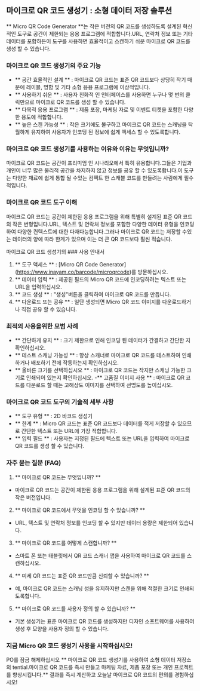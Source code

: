 ## 마이크로 QR 코드 생성기 : 소형 데이터 저장 솔루션

** Micro QR Code Generator **는 작은 버전의 QR 코드를 생성하도록 설계된 혁신적인 도구로 공간이 제한되는 응용 프로그램에 적합합니다.URL, 연락처 정보 또는 기타 데이터를 포함하든이 도구를 사용하면 효율적이고 스캔하기 쉬운 마이크로 QR 코드를 생성 할 수 있습니다.

### 마이크로 QR 코드 생성기의 주요 기능

- ** 공간 효율적인 설계 ** : 마이크로 QR 코드는 표준 QR 코드보다 상당히 작기 때문에 레이블, 명함 및 기타 소형 응용 프로그램에 이상적입니다.
- ** 사용하기 쉬운 ** : 사용자 친화적 인 인터페이스를 사용하면 누구나 몇 번의 클릭만으로 마이크로 QR 코드를 생성 할 수 있습니다.
- ** 다목적 응용 프로그램 ** : 제품 포장, 마케팅 자료 및 이벤트 티켓을 포함한 다양한 용도에 적합합니다.
- ** 높은 스캔 가능성 ** : 작은 크기에도 불구하고 마이크로 QR 코드는 스캐닝을 탁월하게 유지하여 사용자가 인코딩 된 정보에 쉽게 액세스 할 수 있도록합니다.

### 마이크로 QR 코드 생성기를 사용하는 이유와 이유는 무엇입니까?

마이크로 QR 코드는 공간이 프리미엄 인 시나리오에서 특히 유용합니다.그들은 기업과 개인이 너무 많은 물리적 공간을 차지하지 않고 정보를 공유 할 수 있도록합니다.이 도구는 다양한 재료에 쉽게 통합 될 수있는 컴팩트 한 스캐블 코드를 만들려는 사람에게 필수적입니다.

### 마이크로 QR 코드 도구 이해

마이크로 QR 코드는 공간이 제한된 응용 프로그램을 위해 특별히 설계된 표준 QR 코드의 작은 변형입니다.URL, 텍스트 및 연락처 정보를 포함한 다양한 데이터 유형을 인코딩하여 다양한 컨텍스트에 대한 다재다능합니다.그러나 마이크로 QR 코드는 저장할 수있는 데이터의 양에 따라 한계가 있으며 이는 더 큰 QR 코드보다 훨씬 적습니다.

마이크로 QR 코드 생성기의 ### 사용 안내서

1. ** 도구 액세스 ** : [Micro QR Code Generator] (https://www.inayam.co/barcode/microqrcode)를 방문하십시오.
2. ** 데이터 입력 ** : 제공된 필드의 Micro QR 코드에 인코딩하려는 텍스트 또는 URL을 입력하십시오.
3. ** 코드 생성 ** : "생성"버튼을 클릭하여 마이크로 QR 코드를 만듭니다.
4. ** 다운로드 또는 공유 ** : 일단 생성되면 Micro QR 코드 이미지를 다운로드하거나 직접 공유 할 수 있습니다.

### 최적의 사용을위한 모범 사례

- ** 간단하게 유지 ** : 크기 제한으로 인해 인코딩 된 데이터가 간결하고 간단한 지 확인하십시오.
- ** 테스트 스캐닝 가능성 ** : 항상 스캐너로 마이크로 QR 코드를 테스트하여 인쇄하거나 배포하기 전에 작동하는지 확인하십시오.
- ** 올바른 크기를 선택하십시오 ** : 마이크로 QR 코드는 작지만 스캐닝 가능한 크기로 인쇄되어 있는지 확인하십시오.
-** 고품질 이미지 사용 ** : 마이크로 QR 코드를 다운로드 할 때는 고해상도 이미지를 선택하여 선명도를 높이십시오.

### 마이크로 QR 코드 도구의 기술적 세부 사항

- ** 도구 유형 ** : 2D 바코드 생성기
- ** 한계 ** : Micro QR 코드는 표준 QR 코드보다 데이터를 적게 저장할 수 있으므로 간단한 텍스트 또는 URL에 가장 적합합니다.
- ** 입력 필드 ** : 사용자는 지정된 필드에 텍스트 또는 URL을 입력하여 마이크로 QR 코드를 생성 할 수 있습니다.

### 자주 묻는 질문 (FAQ)

1. ** 마이크로 QR 코드는 무엇입니까? **
- 마이크로 QR 코드는 공간이 제한된 응용 프로그램을 위해 설계된 표준 QR 코드의 작은 버전입니다.

2. ** 마이크로 QR 코드에서 무엇을 인코딩 할 수 있습니까? **
- URL, 텍스트 및 연락처 정보를 인코딩 할 수 있지만 데이터 용량은 제한되어 있습니다.

3. ** 마이크로 QR 코드를 어떻게 스캔합니까? **
- 스마트 폰 또는 태블릿에서 QR 코드 스캐너 앱을 사용하여 마이크로 QR 코드를 스캔하십시오.

4. ** 미세 QR 코드는 표준 QR 코드만큼 신뢰할 수 있습니까? **
- 예, 마이크로 QR 코드는 스캐닝 성을 유지하지만 스캔을 위해 적절한 크기로 인쇄되도록합니다.

5. ** 마이크로 QR 코드를 사용자 정의 할 수 있습니까? **
- 기본 생성기는 표준 마이크로 QR 코드를 생성하지만 디자인 소프트웨어를 사용하여 생성 후 모양을 사용자 정의 할 수 있습니다.

### 지금 Micro QR 코드 생성기 사용을 시작하십시오!

PO를 잠금 해제하십시오 ** 마이크로 QR 코드 생성기를 사용하여 소형 데이터 저장소의 tential.마이크로 QR 코드를 즉시 만들고 마케팅 자료, 제품 포장 또는 개인 프로젝트를 향상시킵니다.** 결과를 즉시 계산하고 오늘날 마이크로 QR 코드의 편의를 경험하십시오!